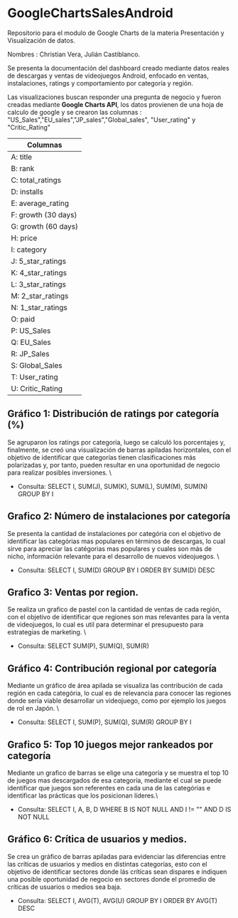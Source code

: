# GoogleChartsSalesAndroid
Repositorio para el modulo de Google Charts de la materia Presentación y Visualización de datos.

Nombres : Christian Vera, Julián Castiblanco.


Se presenta la documentación del dashboard creado mediante datos reales de descargas y ventas de videojuegos Android,  enfocado en ventas, instalaciones, ratings y comportamiento por categoría y región.

Las visualizaciones buscan responder una pregunta de negocio y fueron creadas mediante **Google Charts API**, los datos provienen de una hoja de calculo de google y se crearon las columnas : "US_Sales","EU_sales","JP_sales","Global_sales", "User_rating" y "Critic_Rating"

| Columnas            |
|---------------------|
| A: title            |
| B: rank             |
| C: total_ratings    |
| D: installs         |
| E: average_rating   |
| F: growth (30 days) |
| G: growth (60 days) |
| H: price            |
| I: category         |
| J: 5_star_ratings   |
| K: 4_star_ratings   |
| L: 3_star_ratings   |
| M: 2_star_ratings   |
| N: 1_star_ratings   |
| O: paid             |
| P: US_Sales         |
| Q: EU_Sales         |
| R: JP_Sales         |
| S: Global_Sales     |
| T: User_rating      |
| U: Critic_Rating    |

## Gráfico 1: Distribución de ratings por categoría (%)

Se agruparon los ratings por categoría, luego se calculó los porcentajes y, finalmente, se creó una visualización de barras apiladas horizontales, con el objetivo de identificar que categorías tienen clasificaciones más polarizadas y, por tanto, pueden resultar en una oportunidad de negocio para realizar posibles inversiones.
\\
* Consulta: SELECT I, SUM(J), SUM(K), SUM(L), SUM(M), SUM(N) GROUP BY I

## Grafico 2: Número de instalaciones por categoría

Se presenta la cantidad de instalaciones por categória con el objetivo de identificar las categórias mas populares en términos de descargas, lo cual sirve para apreciar las catégorias mas populares y cuales son más de nicho, información relevante para el desarrollo de nuevos videojuegos.
\\
* Consulta: SELECT I, SUM(D) GROUP BY I ORDER BY SUM(D) DESC

## Grafico 3: Ventas por region.

Se realiza un grafico de pastel con la cantidad de ventas de cada región, con el objetivo de identificar que regiones son mas relevantes para la venta de videojuegos, lo cual es util para determinar el presupuesto para estrategias de marketing. 
\\
* Consulta: SELECT SUM(P), SUM(Q), SUM(R)

## Gráfico 4: Contribución regional por categoría 

Mediante un gráfico de área apilada se visualiza las contribución de cada región en cada categória, lo cual es de relevancia para conocer las regiones donde sería viable desarrollar un videojuego, como por ejemplo los juegos de rol en Japón.
\\
* Consulta: SELECT I, SUM(P), SUM(Q), SUM(R) GROUP BY I

## Grafico 5: Top 10 juegos mejor rankeados por categoría

Mediante un grafico de barras se elige una categoría y se muestra el top 10 de juegos mas descargados de esa categoría, mediante el cual se puede identificar que juegos son referentes en cada una de las categórias e identificar las prácticas que los posicionan líderes.\\

* Consulta: SELECT I, A, B, D WHERE B IS NOT NULL AND I != "" AND D IS NOT NULL

## Gráfico 6: Crítica de usuarios y medios.

Se crea un gráfico de barras apiladas para evidenciar las diferencias entre las críticas de usuarios y medios en distintas categorías, esto con el objetivo de identificar sectores donde lás crítícas sean dispares e indiquen una posible oportunidad de negocio en sectores donde el promedio de críticas de usuarios o medios sea baja.

* Consulta: SELECT I, AVG(T), AVG(U) GROUP BY I ORDER BY AVG(T) DESC
